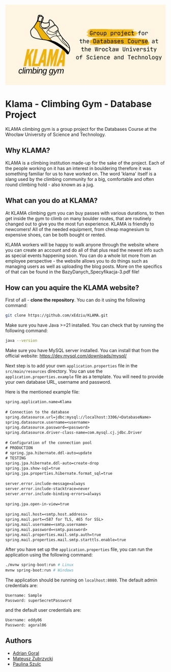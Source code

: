 <p align="center">
<img src="baner.png" />
</p>

# Klama - Climbing Gym - Database Project

KLAMA climbing gym is a group project for the Databases Course at the Wrocław University of Science and Technology.

## Why KLAMA? 

KLAMA is a climbing institution made-up for the sake of the project. Each of the people working on it has an interest in bouldering therefore it was something familiar for us to have worked on. The word 'klama' itself is a slang used by the climbing community for a big, comfortable and often round climbing hold - also known as a jug.

## What can you do at KLAMA?

At KLAMA climbing gym you can buy passes with various durations, to then get inside the gym to climb on many boulder routes, that are routinely changed out to give you the most fun experience. KLAMA is friendly to newcomers! All of the needed equipment, from cheap magnesium to expensive shoes, can be both bought or rented.

KLAMA workers will be happy to walk anyone through the website where you can create an account and do all of that plus read the newest info such as special events happening soon. You can do a whole lot more from an employee perspective - the website allows you to do things such as managing users as well as uploading the blog posts. More on the specifics of that can be found in the BazyDanych_Specyfikacja-3.pdf file!

## How can you aquire the KLAMA website?

First of all - **clone the repository**. You can do it using the following command:
```bash
git clone https://github.com/xEdziu/KLAMA.git
```


Make sure you have Java >=21 installed. You can check that by running the following command:
```bash
java --version
```


Make sure you have MySQL server installed. You can install that from the official website: https://dev.mysql.com/downloads/mysql/

Next step is to add your own `application.properties` file in the `src/main/resources` directory. You can use the `application.properties.example` file as a template. You will need to provide your own database URL, username and password.

Here is the mentioned example file:
```properties
spring.application.name=Klama

# Connection to the database
spring.datasource.url=jdbc:mysql://localhost:3306/<DatabaseName>
spring.datasource.username=<username>
spring.datasource.password=<password>
spring.datasource.driver-class-name=com.mysql.cj.jdbc.Driver

# Configuration of the connection pool
# PRODUCTION
# spring.jpa.hibernate.ddl-auto=update
# TESTING
spring.jpa.hibernate.ddl-auto=create-drop
spring.jpa.show-sql=true
spring.jpa.properties.hibernate.format_sql=true

server.error.include-message=always
server.error.include-stacktrace=never
server.error.include-binding-errors=always

spring.jpa.open-in-view=true

spring.mail.host=<smtp.host.address>
spring.mail.port=<587 for TLS, 465 for SSL>
spring.mail.username=<smtp.username>
spring.mail.password=<smtp.password>
spring.mail.properties.mail.smtp.auth=true
spring.mail.properties.mail.smtp.starttls.enable=true
```

After you have set up the `application.properties` file, you can run the application using the following command:
```bash
./mvnw spring-boot:run # Linux
mvnw spring-boot:run # Windows
```

The application should be running on `localhost:8080`.
The default admin credentials are:
```
Username: Sample
Password: superSecretPassword
```

and the default user credentials are:
```
Username: eddy06
Password: agoral06
```

## Authors
- [Adrian Goral](https://github.com/xEdziu)
- [Mateusz Zubrzycki](https://github.com/ZuberRS03)
- [Paulina Szulc](https://github.com/szxxlc)
